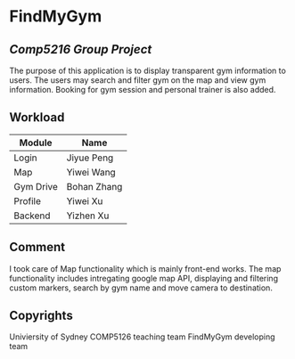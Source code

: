 # FindMyGym 

## _Comp5216 Group Project_
The purpose of this application is to display transparent gym information to users. The users may search and filter gym on the map and view gym information. Booking for gym session and personal trainer is also added.

## Workload
| Module | Name |
| ------ | ------ |
| Login | Jiyue Peng |
| Map | Yiwei Wang |
| Gym Drive | Bohan Zhang |
| Profile | Yiwei Xu |
| Backend | Yizhen Xu |


## Comment
I took care of Map functionality which is mainly front-end works. The map functionality includes intregating google map API, displaying and filtering custom markers, search by gym name and move camera to destination. 




## Copyrights
Univiersity of Sydney COMP5126 teaching team
FindMyGym developing team
